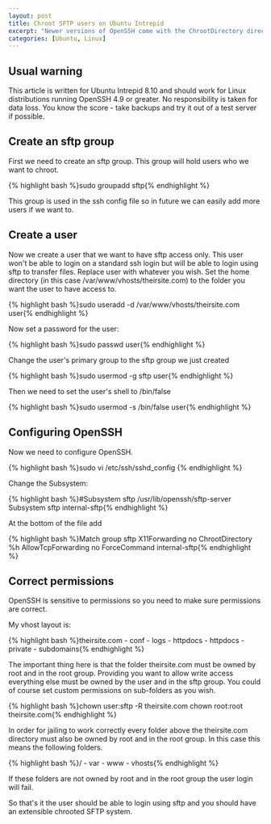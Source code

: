 ```yaml
--- 
layout: post
title: Chroot SFTP users on Ubuntu Intrepid
excerpt: "Newer versions of OpenSSH come with the ChrootDirectory directive that makes it easy to jail SFTP users to a directory. I've written about <a href=\"http://shapeshed.com/journal/adding_sftp_users_with_a_limited_shell_in_centos_5.2/\">giving users a limited shell with older versions of OpenSSH</a> but if you can run OpenSSH 4.9 or greater I recommend using this method. "
categories: [Ubuntu, Linux]
---
```

## Usual warning

This article is written for Ubuntu Intrepid 8.10 and should work for Linux distributions running OpenSSH 4.9 or greater. No responsibility is taken for data loss. You know the score - take backups and try it out of a test server if possible. 

## Create an sftp group

First we need to create an sftp group. This group will hold users who we want to chroot.  

{% highlight bash %}sudo groupadd sftp{% endhighlight %}

This group is used in the ssh config file so in future we can easily add more users if we want to.

## Create a user

Now we create a user that we want to have sftp access only. This user won't be able to login on a standard ssh login but will be able to login using sftp to transfer files. Replace user with whatever you wish. Set the home directory (in this case /var/www/vhosts/theirsite.com) to the folder you want the user to have access to.  

{% highlight bash %}sudo useradd -d /var/www/vhosts/theirsite.com user{% endhighlight %}

Now set a password for the user: 

{% highlight bash %}sudo passwd user{% endhighlight %}

Change the user's primary group to the sftp group we just created 

{% highlight bash %}sudo usermod -g sftp user{% endhighlight %}

Then we need to set the user's shell to /bin/false

{% highlight bash %}sudo usermod -s /bin/false user{% endhighlight %}

## Configuring OpenSSH

Now we need to configure OpenSSH. 

{% highlight bash %}sudo vi /etc/ssh/sshd_config {% endhighlight %}

Change the Subsystem: 

{% highlight bash %}#Subsystem sftp /usr/lib/openssh/sftp-server Subsystem sftp internal-sftp{% endhighlight %}

At the bottom of the file add 

{% highlight bash %}Match group sftp X11Forwarding no ChrootDirectory %h AllowTcpForwarding no ForceCommand internal-sftp{% endhighlight %}


## Correct permissions

OpenSSH is sensitive to permissions so you need to make sure permissions are correct.

My vhost layout is:

{% highlight bash %}theirsite.com - conf - logs - httpdocs - httpdocs - private - subdomains{% endhighlight %}

The important thing here is that the folder theirsite.com must be owned by root and in the root group. Providing you want to allow write access everything else must be owned by the user and in the sftp group. You could of course set custom permissions on sub-folders as you wish. 

{% highlight bash %}chown user:sftp -R theirsite.com chown root:root theirsite.com{% endhighlight %}
 
In order for jailing to work correctly every folder above the theirsite.com directory must also be owned by root and in the root group. In this case this means the following folders.  
 
{% highlight bash %}/ - var - www - vhosts{% endhighlight %}

If these folders are not owned by root and in the root group the user login will fail. 

So that's it the user should be able to login using sftp and you should have an extensible chrooted SFTP system.
